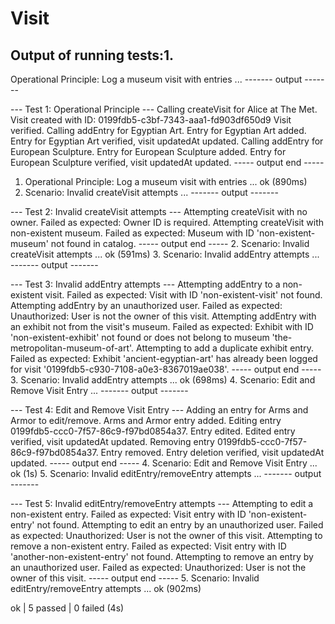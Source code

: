 # Visit

## Output of running tests:1.

Operational Principle: Log a museum visit with entries ...
------- output -------

--- Test 1: Operational Principle ---
Calling createVisit for Alice at The Met.
Visit created with ID: 0199fdb5-c3bf-7343-aaa1-fd903df650d9
Visit verified.
Calling addEntry for Egyptian Art.
Entry for Egyptian Art added.
Entry for Egyptian Art verified, visit updatedAt updated.
Calling addEntry for European Sculpture.
Entry for European Sculpture added.
Entry for European Sculpture verified, visit updatedAt updated.
----- output end -----
1. Operational Principle: Log a museum visit with entries ... ok (890ms)
2. Scenario: Invalid createVisit attempts ...
------- output -------

--- Test 2: Invalid createVisit attempts ---
Attempting createVisit with no owner.
Failed as expected: Owner ID is required.
Attempting createVisit with non-existent museum.
Failed as expected: Museum with ID 'non-existent-museum' not found in catalog.
----- output end -----
2. Scenario: Invalid createVisit attempts ... ok (591ms)
3. Scenario: Invalid addEntry attempts ...
------- output -------

--- Test 3: Invalid addEntry attempts ---
Attempting addEntry to a non-existent visit.
Failed as expected: Visit with ID 'non-existent-visit' not found.
Attempting addEntry by an unauthorized user.
Failed as expected: Unauthorized: User is not the owner of this visit.
Attempting addEntry with an exhibit not from the visit's museum.
Failed as expected: Exhibit with ID 'non-existent-exhibit' not found or does not belong to museum 'the-metropolitan-museum-of-art'.
Attempting to add a duplicate exhibit entry.
Failed as expected: Exhibit 'ancient-egyptian-art' has already been logged for visit '0199fdb5-c930-7108-a0e3-8367019ae038'.
----- output end -----
3. Scenario: Invalid addEntry attempts ... ok (698ms)
4. Scenario: Edit and Remove Visit Entry ...
------- output -------

--- Test 4: Edit and Remove Visit Entry ---
Adding an entry for Arms and Armor to edit/remove.
Arms and Armor entry added.
Editing entry 0199fdb5-ccc0-7f57-86c9-f97bd0854a37.
Entry edited.
Edited entry verified, visit updatedAt updated.
Removing entry 0199fdb5-ccc0-7f57-86c9-f97bd0854a37.
Entry removed.
Entry deletion verified, visit updatedAt updated.
----- output end -----
4. Scenario: Edit and Remove Visit Entry ... ok (1s)
5. Scenario: Invalid editEntry/removeEntry attempts ...
------- output -------

--- Test 5: Invalid editEntry/removeEntry attempts ---
Attempting to edit a non-existent entry.
Failed as expected: Visit entry with ID 'non-existent-entry' not found.
Attempting to edit an entry by an unauthorized user.
Failed as expected: Unauthorized: User is not the owner of this visit.
Attempting to remove a non-existent entry.
Failed as expected: Visit entry with ID 'another-non-existent-entry' not found.
Attempting to remove an entry by an unauthorized user.
Failed as expected: Unauthorized: User is not the owner of this visit.
----- output end -----
5. Scenario: Invalid editEntry/removeEntry attempts ... ok (902ms)

ok | 5 passed | 0 failed (4s)
